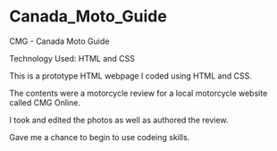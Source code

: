 # Canada_Moto_Guide
CMG - Canada Moto Guide

Technology Used: HTML and CSS

This is a prototype HTML webpage I coded using HTML and CSS.

The contents were a motorcycle review for a local motorcycle website called CMG Online.

I took and edited the photos as well as authored the review.

Gave me a chance to begin to use codeing skills.

